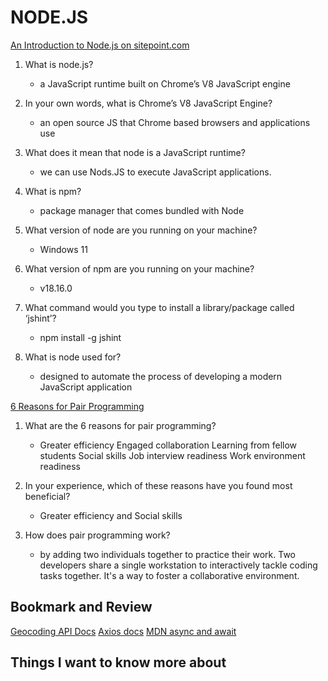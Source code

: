 # NODE.JS
[An Introduction to Node.js on sitepoint.com](https://www.sitepoint.com/an-introduction-to-node-js)
1. What is node.js?
    -  a JavaScript runtime built on Chrome’s V8 JavaScript engine

2. In your own words, what is Chrome’s V8 JavaScript Engine?
    - an open source JS that Chrome based browsers and applications use

3. What does it mean that node is a JavaScript runtime?
    - we can use Nods.JS to execute JavaScript applications.

4. What is npm?
    - package manager that comes bundled with Node

5. What version of node are you running on your machine?
    - Windows 11

6. What version of npm are you running on your machine?
    - v18.16.0

7. What command would you type to install a library/package called ‘jshint’?
    - npm install -g jshint

8. What is node used for?
    - designed to automate the process of developing a modern JavaScript application

[6 Reasons for Pair Programming](https://www.codefellows.org/blog/6-reasons-for-pair-programming/)
1. What are the 6 reasons for pair programming?
    - Greater efficiency
    Engaged collaboration
    Learning from fellow students
    Social skills
    Job interview readiness
    Work environment readiness

3. In your experience, which of these reasons have you found most beneficial?
    - Greater efficiency and Social skills

4. How does pair programming work?
    - by adding two individuals together to practice their work. Two developers share a single workstation to interactively tackle coding tasks together. It's a way to foster a collaborative environment.

## Bookmark and Review
[Geocoding API Docs](https://locationiq.com/)
[Axios docs](https://www.npmjs.com/package/axios)
[MDN async and await](https://developer.mozilla.org/en-US/docs/Learn/JavaScript/Asynchronous/Async_await)

## Things I want to know more about